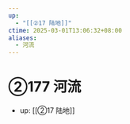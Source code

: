 ```yaml
---
up:
  - "[[②17 陆地]]"
ctime: 2025-03-01T13:06:32+08:00
aliases:
  - 河流
---
```


# ②177 河流

- up: [[②17 陆地]]
